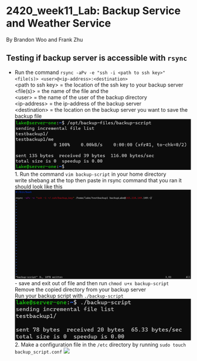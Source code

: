 # 2420_week11_Lab: Backup Service and Weather Service
By Brandon Woo and Frank Zhu


## Testing if backup server is accessible with `rsync`
- Run the command `rsync -aPv -e "ssh -i <path to ssh key>" <file(s)> <user>@<ip-address>:<destination>`
  <br>\<path to ssh key\> = the location of the ssh key to your backup server
  <br>\<file(s)\> = the name of the file and the 
  <br>\<user\> = the name of the user of the backup directory
  <br>\<ip-address\> = the ip-address of the backup server
  <br>\<destination\> = the location on the backup server you want to save the backup file
  ![](images/test_rsync.png)
<br>1. Run the command `vim backup-script` in your home directory
  <br>write shebang at the top then paste in rsync command that you ran it should look like this
  ![](images/trsync.png)
  <br>- save and exit out of file and then run `chmod u+x backup-script`
  <br>Remove the copied directory from your backup server
  <br>Run your backup script with `./backup-script`
  ![](images/rsyscrt.png)
  <br>2. Make a configuration file in the `/etc` directory by running `sudo touch backup_script.conf`
  ![](images/confss.png)
